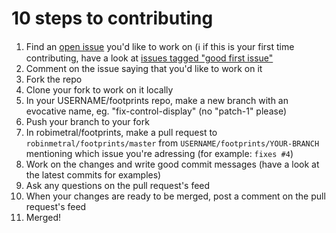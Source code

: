 # 10 steps to contributing

 1. Find an [open issue](https://github.com/robinmetral/footprints/issues) you'd like to work on (:information_source: if this is your first time contributing, have a look at [issues tagged "good first issue"](https://github.com/robinmetral/footprints/issues?q=is%3Aissue+is%3Aopen+label%3A%22good+first+issue%22)
 2. Comment on the issue saying that you'd like to work on it
 3. Fork the repo
 4. Clone your fork to work on it locally
 4. In your USERNAME/footprints repo, make a new branch with an evocative name, eg. "fix-control-display" (no "patch-1" please)
 5. Push your branch to your fork
 6. In robimetral/footprints, make a pull request to `robinmetral/footprints/master` from `USERNAME/footprints/YOUR-BRANCH` mentioning which issue you're adressing (for example: `fixes #4`)
 7. Work on the changes and write good commit messages (have a look at the latest commits for examples)
 8. Ask any questions on the pull request's feed
 9. When your changes are ready to be merged, post a comment on the pull request's feed
 10. Merged!
